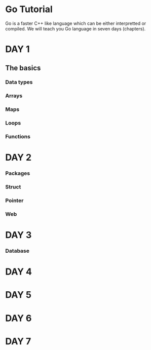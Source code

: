 Go Tutorial
==========

Go is a faster C++ like language which can be either interpretted or compiled.
We will teach you Go language in seven days (chapters).

# DAY 1
## The basics
### Data types
### Arrays
### Maps
### Loops
### Functions

# DAY 2
### Packages
### Struct
### Pointer
### Web

# DAY 3
### Database

# DAY 4
# DAY 5
# DAY 6
# DAY 7